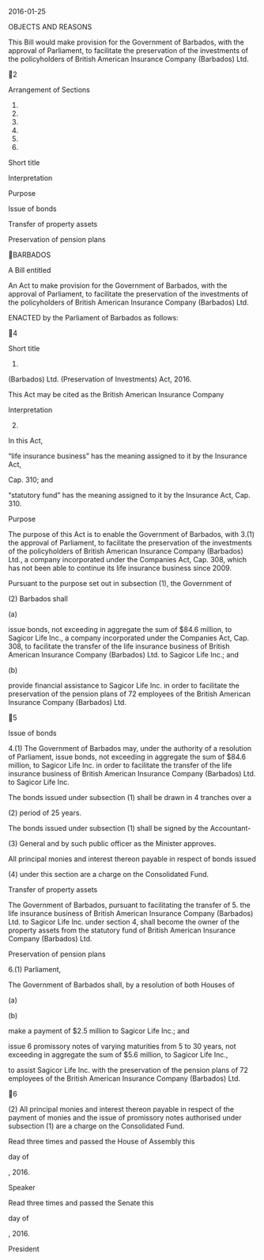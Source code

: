 2016-01-25

OBJECTS AND REASONS

This Bill would make provision for the Government of Barbados, with the
approval of Parliament, to facilitate the preservation of the investments of the
policyholders of British American Insurance Company (Barbados) Ltd.

2

Arrangement of Sections

1.

2.

3.

4.

5.

6.

Short title

Interpretation

Purpose

Issue of bonds

Transfer of property assets

Preservation of pension plans

BARBADOS

A Bill entitled

An  Act  to  make  provision  for  the  Government  of  Barbados,  with  the
approval of Parliament, to facilitate the preservation of the investments of the
policyholders of British American Insurance Company (Barbados) Ltd.

ENACTED by the Parliament of Barbados as follows:

4

Short title

1.
(Barbados) Ltd. (Preservation of Investments) Act, 2016.

This Act may be cited as the British American Insurance Company

Interpretation

2.

In this Act,

“life insurance business” has the meaning assigned to it by the Insurance Act,

Cap. 310; and

“statutory fund” has the meaning assigned to it by the Insurance Act, Cap. 310.

Purpose

The purpose of this Act is to enable the Government of Barbados, with
3.(1)
the approval of Parliament, to facilitate the preservation of the investments of the
policyholders  of  British  American  Insurance  Company  (Barbados)  Ltd.,  a
company incorporated under the Companies Act, Cap. 308, which has not been
able to continue its life insurance business since 2009.

Pursuant  to  the  purpose  set  out  in  subsection  (1),  the  Government  of

(2)
Barbados shall

(a)

issue bonds, not exceeding in aggregate the sum of $84.6 million, to
Sagicor Life Inc., a company incorporated under the Companies Act,
Cap.  308,  to  facilitate  the  transfer  of  the  life  insurance  business  of
British American Insurance Company (Barbados) Ltd. to Sagicor Life
Inc.; and

(b)

provide financial assistance to Sagicor Life Inc. in order to facilitate
the preservation of the pension plans of 72 employees of the British
American Insurance Company (Barbados) Ltd.

5

Issue of bonds

4.(1)
The Government of Barbados may, under the authority of a resolution
of Parliament, issue bonds, not exceeding in aggregate the sum of $84.6 million,
to Sagicor Life Inc. in order to facilitate the transfer of the life insurance business
of British American Insurance Company (Barbados) Ltd. to Sagicor Life Inc.

The bonds issued under subsection (1) shall be drawn in 4 tranches over a

(2)
period of 25 years.

The bonds issued under subsection (1) shall be signed by the Accountant-

(3)
General and by such public officer as the Minister approves.

All principal monies and interest thereon payable in respect of bonds issued

(4)
under this section are a charge on the Consolidated Fund.

Transfer of property assets

The Government of Barbados, pursuant to facilitating the transfer of
5.
the life insurance business of British American Insurance Company (Barbados)
Ltd. to Sagicor Life Inc. under section 4, shall become the owner of the property
assets  from  the  statutory  fund  of  British  American  Insurance  Company
(Barbados) Ltd.

Preservation of pension plans

6.(1)
Parliament,

The Government of Barbados shall, by a resolution of both Houses of

(a)

(b)

make a payment of $2.5 million to Sagicor Life Inc.; and

issue 6 promissory notes of varying maturities from 5 to 30 years, not
exceeding in aggregate the sum of $5.6 million, to Sagicor Life Inc.,

to  assist  Sagicor  Life  Inc.  with  the  preservation  of  the  pension  plans  of  72
employees of the British American Insurance Company (Barbados) Ltd.

6

(2)
All principal monies and interest thereon payable in respect of the payment
of monies and the issue of promissory notes authorised under subsection (1) are
a charge on the Consolidated Fund.

Read three times and passed the House of Assembly this

day of

, 2016.

Speaker

Read three times and passed the Senate this

day of

, 2016.

President

